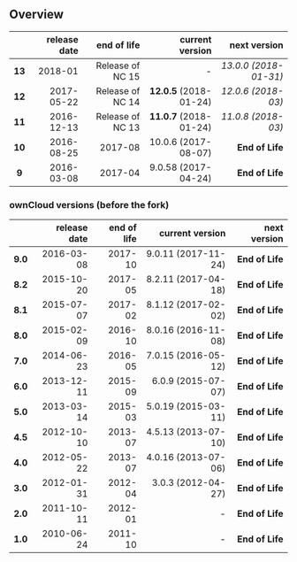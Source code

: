 ## Overview

|        | release date      | end of life      | current version         | next version
|:------:|------------------:|-----------------:|------------------------:|---------------------------:
| **13** | 2018-01           | Release of NC 15 | *-*                     | *13.0.0 (2018-01-31)*
| **12** | 2017-05-22        | Release of NC 14 | **12.0.5** (2018-01-24) | *12.0.6 (2018-03)*
| **11** | 2016-12-13        | Release of NC 13 | **11.0.7** (2018-01-24) | *11.0.8 (2018-03)*
| **10** | 2016-08-25        | 2017-08          | 10.0.6 (2017-08-07)     | **End of Life**
|  **9** | 2016-03-08        | 2017-04          | 9.0.58 (2017-04-24)     | **End of Life**

### ownCloud versions (before the fork)
|          | release date   | end of life | current version         | next version
|:--------:|---------------:|------------:|------------------------:|---------------------:
| **9.0**  | 2016-03-08     | 2017-10     | 9.0.11 (2017-11-24)	    | **End of Life**
| **8.2**  | 2015-10-20     | 2017-05     | 8.2.11 (2017-04-18)     | **End of Life**
| **8.1**  | 2015-07-07     | 2017-02     | 8.1.12 (2017-02-02)     | **End of Life**
| **8.0**  | 2015-02-09     | 2016-10     | 8.0.16 (2016-11-08)     | **End of Life**
| **7.0**  | 2014-06-23     | 2016-05     | 7.0.15 (2016-05-12)     | **End of Life**
| **6.0**  | 2013-12-11     | 2015-09     | 6.0.9 (2015-07-07)      | **End of Life**
| **5.0**  | 2013-03-14     | 2015-03     | 5.0.19 (2015-03-11)     | **End of Life**
| **4.5**  | 2012-10-10     | 2013-07     | 4.5.13 (2013-07-10)     | **End of Life**
| **4.0**  | 2012-05-22     | 2013-07     | 4.0.16 (2013-07-06)     | **End of Life**
| **3.0**  | 2012-01-31     | 2012-04     | 3.0.3 (2012-04-27)      | **End of Life**
| **2.0**  | 2011-10-11     | 2012-01     | *-*                     | **End of Life**
| **1.0**  | 2010-06-24     | 2011-10     | *-*                     | **End of Life**